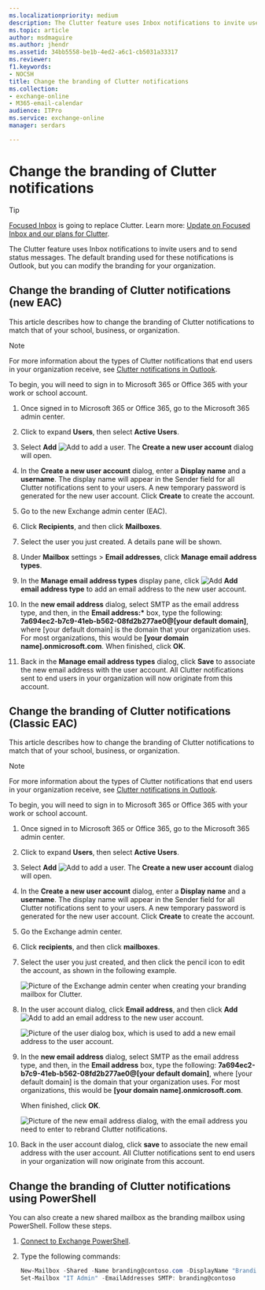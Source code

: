 ```yaml
---
ms.localizationpriority: medium
description: The Clutter feature uses Inbox notifications to invite users and to send status messages. The default branding used for these notifications is Outlook, but you can modify the branding for your organization.
ms.topic: article
author: msdmaguire
ms.author: jhendr
ms.assetid: 34bb5558-be1b-4ed2-a6c1-cb5031a33317
ms.reviewer: 
f1.keywords:
- NOCSH
title: Change the branding of Clutter notifications
ms.collection: 
- exchange-online
- M365-email-calendar
audience: ITPro
ms.service: exchange-online
manager: serdars

---
```


# Change the branding of Clutter notifications

> [!TIP]
> [Focused Inbox](https://github.com/MicrosoftDocs/microsoft-365-docs/blob/public/microsoft-365/admin/setup/configure-focused-inbox.md) is going to replace Clutter. Learn more: [Update on Focused Inbox and our plans for Clutter](https://techcommunity.microsoft.com/t5/Outlook-Blog/Update-on-Focused-Inbox-and-our-plans-for-Clutter/ba-p/136448).

The Clutter feature uses Inbox notifications to invite users and to send status messages. The default branding used for these notifications is Outlook, but you can modify the branding for your organization.

## Change the branding of Clutter notifications (new EAC)

This article describes how to change the branding of Clutter notifications to match that of your school, business, or organization.

> [!NOTE]
> For more information about the types of Clutter notifications that end users in your organization receive, see [Clutter notifications in Outlook](clutter-notifications-in-outlook.md).

To begin, you will need to sign in to Microsoft 365 or Office 365 with your work or school account.

1. Once signed in to Microsoft 365 or Office 365, go to the Microsoft 365 admin center.

2. Click to expand **Users**, then select **Active Users**.

3. Select **Add** ![Add](../../media/ITPro_EAC_AddIcon.png) to add a user. The **Create a new user account** dialog will open.

4. In the **Create a new user account** dialog, enter a **Display name** and a **username**. The display name will appear in the Sender field for all Clutter notifications sent to your users. A new temporary password is generated for the new user account. Click **Create** to create the account.

5. Go to the new Exchange admin center (EAC).

6. Click **Recipients**, and then click **Mailboxes**.

7. Select the user you just created. A details pane will be shown.

8. Under **Mailbox** settings \> **Email addresses**, click **Manage email address types**. 

9. In the **Manage email address types** display pane, click ![Add](../../media/ITPro_EAC_AddIcon.png) **Add email address type**  to add an email address to the new user account.

10. In the **new email address** dialog, select SMTP as the email address type, and then, in the **Email address:\*** box, type the following: **7a694ec2-b7c9-41eb-b562-08fd2b277ae0@[your default domain]**, where [your default domain] is the domain that your organization uses. For most organizations, this would be **[your domain name].onmicrosoft.com**. When finished, click **OK**.

11. Back in the **Manage email address types** dialog, click **Save** to associate the new email address with the user account. All Clutter notifications sent to end users in your organization will now originate from this account.


## Change the branding of Clutter notifications (Classic EAC)

This article describes how to change the branding of Clutter notifications to match that of your school, business, or organization.

> [!NOTE]
> For more information about the types of Clutter notifications that end users in your organization receive, see [Clutter notifications in Outlook](clutter-notifications-in-outlook.md).

To begin, you will need to sign in to Microsoft 365 or Office 365 with your work or school account.

1. Once signed in to Microsoft 365 or Office 365, go to the Microsoft 365 admin center.

2. Click to expand **Users**, then select **Active Users**.

3. Select **Add** ![Add](../../media/ITPro_EAC_AddIcon.png) to add a user. The **Create a new user account** dialog will open.

4. In the **Create a new user account** dialog, enter a **Display name** and a **username**. The display name will appear in the Sender field for all Clutter notifications sent to your users. A new temporary password is generated for the new user account. Click **Create** to create the account.

5. Go the Exchange admin center.

6. Click **recipients**, and then click **mailboxes**.

7. Select the user you just created, and then click the pencil icon to edit the account, as shown in the following example.

   ![Picture of the Exchange admin center when creating your branding mailbox for Clutter.](../../media/98be1aee-ae96-4406-bf47-91336c62b5c7.png)

8. In the user account dialog, click **Email address**, and then click **Add** ![Add](../../media/ITPro_EAC_AddIcon.png) to add an email address to the new user account.

   ![Picture of the user dialog box, which is used to add a new email address to the user account.](../../media/1bfb758a-c1a5-4314-aa0f-f34655bb501f.png)

9. In the **new email address** dialog, select SMTP as the email address type, and then, in the **Email address** box, type the following: **7a694ec2-b7c9-41eb-b562-08fd2b277ae0@[your default domain]**, where [your default domain] is the domain that your organization uses. For most organizations, this would be **[your domain name].onmicrosoft.com**.

   When finished, click **OK**.

   ![Picture of the new email address dialog, with the email address you need to enter to rebrand Clutter notifications.](../../media/28371e1f-964a-4ed9-8e75-4145c58adb2f.png)

10. Back in the user account dialog, click **save** to associate the new email address with the user account. All Clutter notifications sent to end users in your organization will now originate from this account.

## Change the branding of Clutter notifications using PowerShell

You can also create a new shared mailbox as the branding mailbox using PowerShell. Follow these steps.

1. [Connect to Exchange PowerShell](/powershell/exchange/connect-to-exchange-online-powershell).

2. Type the following commands:

   ```PowerShell
   New-Mailbox -Shared -Name branding@contoso.com -DisplayName "Branding Clutter Mailbox" -Alias branding
   Set-Mailbox "IT Admin" -EmailAddresses SMTP: branding@contoso
   ```